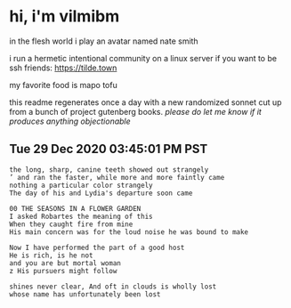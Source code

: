 # hi, i'm vilmibm

in the flesh world i play an avatar named nate smith

i run a hermetic intentional community on a linux server if you want to be ssh friends: https://tilde.town

my favorite food is mapo tofu

this readme regenerates once a day with a new randomized sonnet cut up from a bunch of project gutenberg books.
_please do let me know if it produces anything objectionable_

## Tue 29 Dec 2020 03:45:01 PM PST

    the long, sharp, canine teeth showed out strangely
    ’ and ran the faster, while more and more faintly came
    nothing a particular color strangely
    The day of his and Lydia's departure soon came
    
    00 THE SEASONS IN A FLOWER GARDEN
    I asked Robartes the meaning of this
    When they caught fire from mine
    His main concern was for the loud noise he was bound to make
    
    Now I have performed the part of a good host
    He is rich, is he not
    and you are but mortal woman
    z His pursuers might follow
    
    shines never clear, And oft in clouds is wholly lost
    whose name has unfortunately been lost
